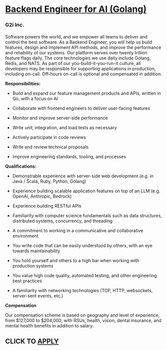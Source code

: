 # [Backend Engineer for AI (Golang)](https://www.remotewlb.com/apply/backend-engineer-for-ai-golang-139306)  
### G2i Inc.  
####  

Software powers the world, and we empower all teams to deliver and control the best software. As a Backend Engineer, you will help us build features, design and implement API methods, and improve the performance and reliability of our systems. Our platform serves over twenty trillion feature flags daily. The core technologies we use daily include Golang, Redis, and NATS. As part of our you-build-it-you-run-it culture, all developers may be responsible for supporting applications in production, including on-call. Off-hours on-call is optional and compensated in addition.

 **Responsibilities:**

  * Build and expand our feature management products and APIs, written in Go, with a focus on AI

  * Collaborate with frontend engineers to deliver user-facing features

  * Monitor and improve server-side performance

  * Write unit, integration, and load tests as necessary

  * Actively participate in code reviews

  * Write and review technical proposals

  * Improve engineering standards, tooling, and processes

 **Qualifications:**

  * Demonstrable experience with server-side web development (e.g. in Java / Scala, Ruby, Python, Golang)

  * Experience building scalable application features on top of an LLM (e.g. OpenAI, Anthropic, Bedrock)

  * Experience building RESTful APIs

  * Familiarity with computer science fundamentals such as data structures, distributed systems, concurrency, and threading

  * A commitment to working in a communicative and collaborative environment

  * You write code that can be easily understood by others, with an eye towards maintainability

  * You hold yourself and others to a high bar when working with production systems

  * You value high code quality, automated testing, and other engineering best practices

  * A familiarity with networking technologies (TCP, HTTP, websockets, server-sent events, etc.)

 **Compensation**

Our compensation scheme is based on geography and level of experience, from $127,000 to $204,000, with RSUs, health, vision, dental insurance, and mental health benefits in addition to salary.

  
## CLICK TO [APPLY](https://www.remotewlb.com/apply/backend-engineer-for-ai-golang-139306)

